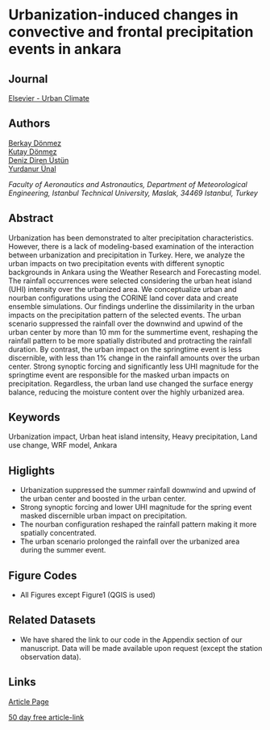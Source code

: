 # Urbanization-induced changes in convective and frontal precipitation events in ankara

## Journal <br>
[Elsevier - Urban Climate](https://www.sciencedirect.com/journal/urban-climate) <br>

## Authors
[Berkay Dönmez](https://scholar.google.com/citations?hl=tr&user=18BYP_UAAAAJ) <br> 
[Kutay Dönmez](https://scholar.google.com/citations?hl=tr&user=tiNC0ukAAAAJ) <br>
[Deniz Diren Üstün](https://avesis.itu.edu.tr/dirend/deneyim) <br>
[Yurdanur Ünal](https://scholar.google.com/citations?hl=tr&user=YZ_xUwUAAAAJ) <br>

*Faculty of Aeronautics and Astronautics, Department of Meteorological Engineering, Istanbul Technical University, Maslak, 34469 Istanbul, Turkey*

## Abstract
Urbanization has been demonstrated to alter precipitation characteristics. However, there is a lack of modeling-based examination of the interaction between urbanization and precipitation in Turkey. Here, we analyze the urban impacts on two precipitation events with different synoptic backgrounds in Ankara using the Weather Research and Forecasting model. The rainfall occurrences were selected considering the urban heat island (UHI) intensity over the urbanized area. We conceptualize urban and nourban configurations using the CORINE land cover data and create ensemble simulations. Our findings underline the dissimilarity in the urban impacts on the precipitation pattern of the selected events. The urban scenario suppressed the rainfall over the downwind and upwind of the urban center by more than 10 mm for the summertime event, reshaping the rainfall pattern to be more spatially distributed and protracting the rainfall duration. By contrast, the urban impact on the springtime event is less discernible, with less than 1% change in the rainfall amounts over the urban center. Strong synoptic forcing and significantly less UHI magnitude for the springtime event are responsible for the masked urban impacts on precipitation. Regardless, the urban land use changed the surface energy balance, reducing the moisture content over the highly urbanized area.

## Keywords
Urbanization impact, Urban heat island intensity, Heavy precipitation, Land use change, WRF model, Ankara

## Higlights
- Urbanization suppressed the summer rainfall downwind and upwind of the urban center and boosted in the urban center.
- Strong synoptic forcing and lower UHI magnitude for the spring event masked discernible urban impact on precipitation.
- The nourban configuration reshaped the rainfall pattern making it more spatially concentrated.
- The urban scenario prolonged the rainfall over the urbanized area during the summer event.

## Figure Codes
- All Figures except Figure1 (QGIS is used)

## Related Datasets
- We have shared the link to our code in the Appendix section of our manuscript. Data will be made available upon request (except the station observation data).

## Links
[Article Page](https://www.sciencedirect.com/science/article/abs/pii/S2212095522002346) <br>

[50 day free article-link](https://authors.elsevier.com/a/1fuc~7s~EVp5Mg) <br>

